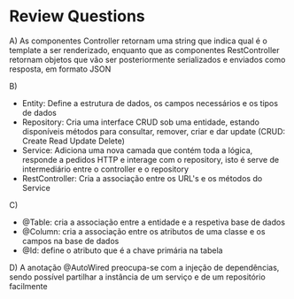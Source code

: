 # Review Questions 
A) As componentes Controller retornam uma string que indica qual é o template a ser renderizado, enquanto que as componentes RestController retornam objetos que vão ser posteriormente serializados e enviados como resposta, em formato JSON

B)
- Entity: Define a estrutura de dados, os campos necessários e os tipos de dados
- Repository: Cria uma interface CRUD sob uma entidade, estando disponíveis métodos para consultar, remover, criar e dar update (CRUD: Create Read Update Delete)
- Service: Adiciona uma nova camada que contém toda a lógica, responde a pedidos HTTP e interage com o repository, isto é serve de intermediário entre o controller e o repository
- RestController: Cria a associação entre os URL's e os métodos do Service

C)
- @Table: cria a associação entre a entidade e a respetiva base de dados
- @Column: cria a associação entre os atributos de uma classe e os campos na base de dados
- @Id: define o atributo que é a chave primária na tabela

D) A anotação @AutoWired preocupa-se com a injeção de dependências, sendo possível partilhar a instância de um serviço e de um repositório facilmente